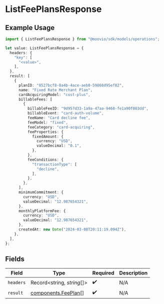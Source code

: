 # ListFeePlansResponse

## Example Usage

```typescript
import { ListFeePlansResponse } from "@moovio/sdk/models/operations";

let value: ListFeePlansResponse = {
  headers: {
    "key": [
      "<value>",
    ],
  },
  result: [
    {
      planID: "8527bcf8-8a4b-4ace-aeb0-59868d95ef82",
      name: "Fixed Rate Merchant Plan",
      cardAcquiringModel: "cost-plus",
      billableFees: [
        {
          billableFeeID: "9d957d33-1a9a-47aa-9460-fe1a90f003dd",
          billableEvent: "card-auth-volume",
          feeName: "Card decline fee",
          feeModel: "fixed",
          feeCategory: "card-acquiring",
          feeProperties: {
            fixedAmount: {
              currency: "USD",
              valueDecimal: "0.1",
            },
          },
          feeConditions: {
            "transactionType": [
              "decline",
            ],
          },
        },
      ],
      minimumCommitment: {
        currency: "USD",
        valueDecimal: "12.987654321",
      },
      monthlyPlatformFee: {
        currency: "USD",
        valueDecimal: "12.987654321",
      },
      createdAt: new Date("2024-03-08T20:11:19.094Z"),
    },
  ],
};
```

## Fields

| Field                                                      | Type                                                       | Required                                                   | Description                                                |
| ---------------------------------------------------------- | ---------------------------------------------------------- | ---------------------------------------------------------- | ---------------------------------------------------------- |
| `headers`                                                  | Record<string, *string*[]>                                 | :heavy_check_mark:                                         | N/A                                                        |
| `result`                                                   | [components.FeePlan](../../models/components/feeplan.md)[] | :heavy_check_mark:                                         | N/A                                                        |